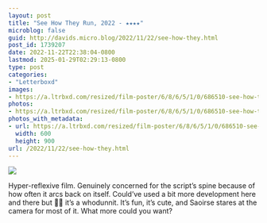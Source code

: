 ```yaml
---
layout: post
title: "See How They Run, 2022 - ★★★★"
microblog: false
guid: http://davids.micro.blog/2022/11/22/see-how-they.html
post_id: 1739207
date: 2022-11-22T22:38:04-0800
lastmod: 2025-01-29T02:29:13-0800
type: post
categories:
- "Letterboxd"
images:
- https://a.ltrbxd.com/resized/film-poster/6/8/6/5/1/0/686510-see-how-they-run-0-600-0-900-crop.jpg?v=6f39272362
photos:
- https://a.ltrbxd.com/resized/film-poster/6/8/6/5/1/0/686510-see-how-they-run-0-600-0-900-crop.jpg?v=6f39272362
photos_with_metadata:
- url: https://a.ltrbxd.com/resized/film-poster/6/8/6/5/1/0/686510-see-how-they-run-0-600-0-900-crop.jpg?v=6f39272362
  width: 600
  height: 900
url: /2022/11/22/see-how-they.html
---
```

<p><img src="https://a.ltrbxd.com/resized/film-poster/6/8/6/5/1/0/686510-see-how-they-run-0-600-0-900-crop.jpg?v=6f39272362"/></p> <p>Hyper-reflexive film. Genuinely concerned for the script’s spine because of how often it arcs back on itself. Could’ve used a bit more development here and there but 🤷‍♂️ it’s a whodunnit. It’s fun, it’s cute, and Saoirse stares at the camera for most of it. What more could you want?</p>
